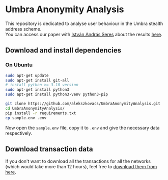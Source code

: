 # Umbra Anonymity Analysis

This repository is dedicated to analyse user behaviour in the Umbra stealth address scheme.\
You can access our paper with [István András Seres](https://istvanseres.web.elte.hu/) about the results [here](https://arxiv.org/pdf/2308.01703.pdf).

## Download and install dependencies

### On Ubuntu

```bash
sudo apt-get update
sudo apt-get install git-all
# install python >= 3.10 version
sudo apt-get install python3
sudo apt-get install python3-venv python3-pip

git clone https://github.com/alekszkovacs/UmbraAnonymityAnalysis.git
cd UmbraAnonymityAnalysis/
pip install -r requirements.txt
cp sample.env .env
```

Now open the `sample.env` file, copy it to `.env` and give the necessary data respectively.

## Download transaction data

If you don't want to download all the transactions for all the networks (which would take more than 12 hours), feel free
to [download them from here](https://ikelte-my.sharepoint.com/:f:/g/personal/mufsgl_inf_elte_hu/Ep-qXCiAWFJFi-HQT4pnXrwBpFpH9BG1EcKWplQ1yI4BqA?e=2OS68d).

